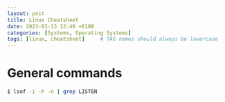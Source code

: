 ```yaml
---
layout: post
title: Linux Cheatsheet
date: 2023-03-13 12:40 +0100
categories: [Systems, Operating Systems]
tags: [linux, cheatsheet]     # TAG names should always be lowercase
---
```


# General commands

```bash
$ lsof -i -P -n | grep LISTEN
```